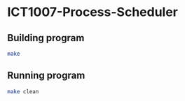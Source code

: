 # ICT1007-Process-Scheduler

## Building program

```sh
make
```

## Running program

```sh
make clean
```
